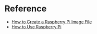 # Reference

- [How to Create a Raspberry Pi Image File](https://gitee.com/openeuler/raspberrypi/blob/master/documents/openEuler镜像的构建.md)
- [How to Use Raspberry Pi](https://gitee.com/openeuler/raspberrypi/blob/master/documents/树莓派使用.md)